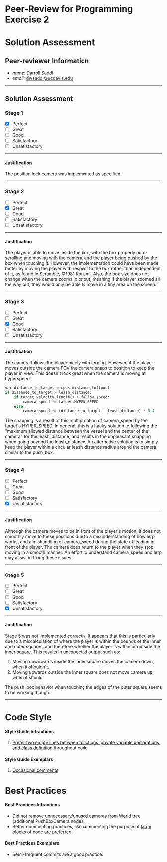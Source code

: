 # Peer-Review for Programming Exercise 2 #

# Solution Assessment #

## Peer-reviewer Information

* *name:* Darroll Saddi
* *email:* dwsaddi@ucdavis.edu

___

## Solution Assessment ##

### Stage 1 ###

- [x] Perfect
- [ ] Great
- [ ] Good
- [ ] Satisfactory
- [ ] Unsatisfactory

___
#### Justification ##### 
The position lock camera was implemented as specified.

___
### Stage 2 ###

- [ ] Perfect
- [x] Great
- [ ] Good
- [ ] Satisfactory
- [ ] Unsatisfactory

___
#### Justification ##### 
The player is able to move inside the box, with the box properly auto-scrolling and moving with the camera, and the player being pushed by the box when touching it. However, the implementation could have been made better by moving the player with respect to the box rather than independent of it, as found in Scramble, ©1981 Konami. Also, the box size does not change when the camera zooms in or out, meaning if the player zoomed all the way out, they would only be able to move in a tiny area on the screen.

___
### Stage 3 ###

- [ ] Perfect
- [ ] Great
- [x] Good
- [ ] Satisfactory
- [ ] Unsatisfactory

___
#### Justification ##### 
The camera follows the player nicely with lerping. However, if the player moves outside the camera FOV the camera snaps to position to keep the player in view. This doesn't look great when the camera is moving at hyperspeed.
```py
var distance_to_target = cpos.distance_to(tpos)
if distance_to_target > leash_distance:
    if target_velocity.length() > follow_speed:
        camera_speed *= target.HYPER_SPEED
    else:
        camera_speed += (distance_to_target - leash_distance) * 0.4  
```
The snapping is a result of this multiplication of camera_speed by the target's HYPER_SPEED. In general, this is a hacky solution to following the "maximum allowed distance between the vessel and the center of the camera" for the leash_distance, and results in the unpleasant snapping when going beyond the leash_distance. An alternative solution is to simply keep the player within a circular leash_distance radius around the camera similar to the push_box.

___
### Stage 4 ###

- [ ] Perfect
- [ ] Great
- [ ] Good
- [ ] Satisfactory
- [x] Unsatisfactory

___
#### Justification ##### 
Although the camera moves to be in front of the player's motion, it does not smoothly move to these positions due to a misunderstanding of how lerp works, and a mishandling of camera_speed during the state of leading in front of the player. The camera does return to the player when they stop moving in a smooth manner. An effort to understand camera_speed and lerp may assist in fixing these issues.

___
### Stage 5 ###

- [ ] Perfect
- [ ] Great
- [ ] Good
- [ ] Satisfactory
- [x] Unsatisfactory

___
#### Justification ##### 
Stage 5 was not implemented correctly. It appears that this is particularly due to a miscalculation of where the player is within the bounds of the inner and outer squares, and therefore whether the player is within or outside the inner square. This results in unexpected output such as:
1. Moving downwards inside the inner square moves the camera down, when it shouldn't.
2. Moving upwards outside the inner square does not move camera up, when it should.

The push_box behavior when touching the edges of the outer square seems to be working though.
___
# Code Style #

#### Style Guide Infractions ####
1. [Prefer two empty lines between functions, private variable declarations, and class definition](https://github.com/ensemble-ai/exercise-2-camera-control-Salgado-alex/blob/f5d4cef947d4ea91454c6d64cfa4329b041a27e2/Obscura/scripts/camera_controllers/lerp_smoothing_target_focus.gd#L1C1-L14C1) throughout code

#### Style Guide Exemplars ####
1. [Occasional comments](https://github.com/ensemble-ai/exercise-2-camera-control-Salgado-alex/blob/f5d4cef947d4ea91454c6d64cfa4329b041a27e2/Obscura/scripts/camera_controllers/lerp_smoothing_target_focus.gd#L33)

# Best Practices #

#### Best Practices Infractions ####
* Did not remove unnecessary/unused cameras from World tree (additional PushBoxCamera nodes)
* Better commenting practices, like commenting the purpose of [large blocks](https://github.com/ensemble-ai/exercise-2-camera-control-Salgado-alex/blob/f5d4cef947d4ea91454c6d64cfa4329b041a27e2/Obscura/scripts/camera_controllers/lerp_smoothing_target_focus.gd#L39C1-L44C63) of code are preferred.

#### Best Practices Exemplars ####
* Semi-frequent commits are a good practice.